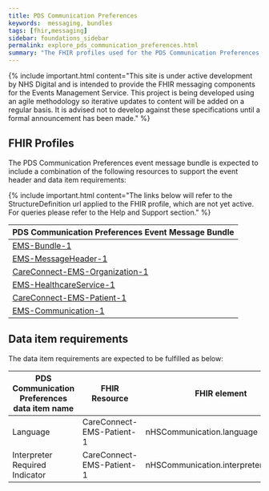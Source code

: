 ```yaml
---
title: PDS Communication Preferences
keywords:  messaging, bundles
tags: [fhir,messaging]
sidebar: foundations_sidebar
permalink: explore_pds_communication_preferences.html
summary: "The FHIR profiles used for the PDS Communication Preferences event message bundle"
---
```


{% include important.html content="This site is under active development by NHS Digital and is intended to provide the FHIR messaging components for the Events Management Service. This project is being developed using an agile methodology so iterative updates to content will be added on a regular basis. It is advised not to develop against these specifications until a formal announcement has been made." %}

## FHIR Profiles ##

The PDS Communication Preferences event message bundle is expected to include a combination of the following resources to support the event header and data item requirements:

{% include important.html content="The links below will refer to the StructureDefinition url applied to the FHIR profile, which are not yet active. For queries please refer to the Help and Support section." %} 

| PDS Communication Preferences Event Message Bundle |
|----------------------------------------------------|
| [EMS-Bundle-1](https://fhir.nhs.uk/STU3/StructureDefinition/EMS-Bundle-1)                              |
| [EMS-MessageHeader-1](https://fhir.nhs.uk/STU3/StructureDefinition/EMS-MessageHeader-1)                       |
| [CareConnect-EMS-Organization-1](https://fhir.nhs.uk/STU3/StructureDefinition/CareConnect-EMS-Organization-1)                |
| [EMS-HealthcareService-1](https://fhir.nhs.uk/STU3/StructureDefinition/EMS-HealthcareService-1)                   |
| [CareConnect-EMS-Patient-1](https://fhir.nhs.uk/STU3/StructureDefinition/CareConnect-EMS-Patient-1)                     |
| [EMS-Communication-1](https://fhir.nhs.uk/STU3/StructureDefinition/EMS-Communication-1)                       |

## Data item requirements  ##

The data item requirements are expected to be fulfilled as below:

| PDS Communication Preferences data item name | FHIR Resource         | FHIR element                         | Mandatory/Optional/Required |
|----------------------------------------------|-----------------------|--------------------------------------|-----------------------------|
| Language                                     | CareConnect-EMS-Patient-1 | nHSCommunication.language            | Mandatory                   |
| Interpreter Required Indicator               | CareConnect-EMS-Patient-1 | nHSCommunication.interpreterRequired | mandatory                   |







